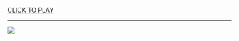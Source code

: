 
<a href="https://premium76.site?title=nick_games_unblocked&ref=13M">CLICK TO PLAY</a></h3>
<hr>

<a href="https://premium76.site?title=nick_games_unblocked&ref=13M"><img src="https://clearcache.store/games.png"></a>



